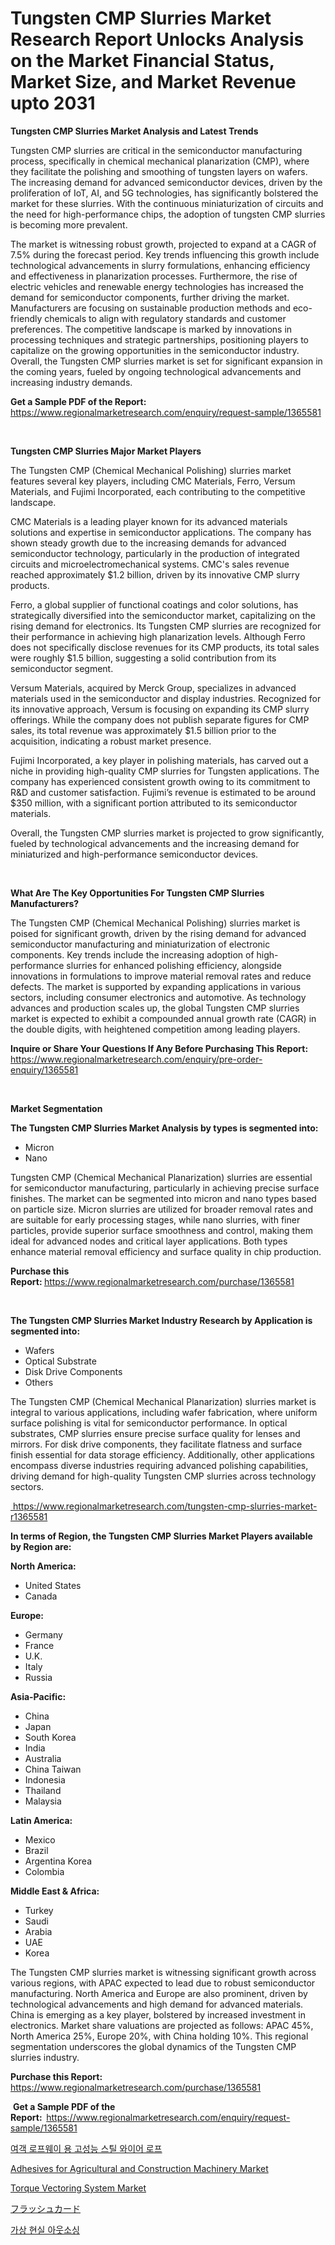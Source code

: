 <p><h1>Tungsten CMP Slurries Market Research Report Unlocks Analysis on the Market Financial Status, Market Size, and Market Revenue upto 2031</h1></p><p><strong>Tungsten CMP Slurries Market Analysis and Latest Trends</strong></p>
<p><p>Tungsten CMP slurries are critical in the semiconductor manufacturing process, specifically in chemical mechanical planarization (CMP), where they facilitate the polishing and smoothing of tungsten layers on wafers. The increasing demand for advanced semiconductor devices, driven by the proliferation of IoT, AI, and 5G technologies, has significantly bolstered the market for these slurries. With the continuous miniaturization of circuits and the need for high-performance chips, the adoption of tungsten CMP slurries is becoming more prevalent.</p><p>The market is witnessing robust growth, projected to expand at a CAGR of 7.5% during the forecast period. Key trends influencing this growth include technological advancements in slurry formulations, enhancing efficiency and effectiveness in planarization processes. Furthermore, the rise of electric vehicles and renewable energy technologies has increased the demand for semiconductor components, further driving the market. Manufacturers are focusing on sustainable production methods and eco-friendly chemicals to align with regulatory standards and customer preferences. The competitive landscape is marked by innovations in processing techniques and strategic partnerships, positioning players to capitalize on the growing opportunities in the semiconductor industry. Overall, the Tungsten CMP slurries market is set for significant expansion in the coming years, fueled by ongoing technological advancements and increasing industry demands.</p></p>
<p><strong>Get a Sample PDF of the Report:&nbsp;</strong> <a href="https://www.regionalmarketresearch.com/enquiry/request-sample/1365581">https://www.regionalmarketresearch.com/enquiry/request-sample/1365581</a></p>
<p>&nbsp;</p>
<p><strong>Tungsten CMP Slurries Major Market Players</strong></p>
<p><p>The Tungsten CMP (Chemical Mechanical Polishing) slurries market features several key players, including CMC Materials, Ferro, Versum Materials, and Fujimi Incorporated, each contributing to the competitive landscape.</p><p>CMC Materials is a leading player known for its advanced materials solutions and expertise in semiconductor applications. The company has shown steady growth due to the increasing demands for advanced semiconductor technology, particularly in the production of integrated circuits and microelectromechanical systems. CMC's sales revenue reached approximately $1.2 billion, driven by its innovative CMP slurry products.</p><p>Ferro, a global supplier of functional coatings and color solutions, has strategically diversified into the semiconductor market, capitalizing on the rising demand for electronics. Its Tungsten CMP slurries are recognized for their performance in achieving high planarization levels. Although Ferro does not specifically disclose revenues for its CMP products, its total sales were roughly $1.5 billion, suggesting a solid contribution from its semiconductor segment.</p><p>Versum Materials, acquired by Merck Group, specializes in advanced materials used in the semiconductor and display industries. Recognized for its innovative approach, Versum is focusing on expanding its CMP slurry offerings. While the company does not publish separate figures for CMP sales, its total revenue was approximately $1.5 billion prior to the acquisition, indicating a robust market presence.</p><p>Fujimi Incorporated, a key player in polishing materials, has carved out a niche in providing high-quality CMP slurries for Tungsten applications. The company has experienced consistent growth owing to its commitment to R&D and customer satisfaction. Fujimi’s revenue is estimated to be around $350 million, with a significant portion attributed to its semiconductor materials.</p><p>Overall, the Tungsten CMP slurries market is projected to grow significantly, fueled by technological advancements and the increasing demand for miniaturized and high-performance semiconductor devices.</p></p>
<p>&nbsp;</p>
<p><strong>What Are The Key Opportunities For Tungsten CMP Slurries Manufacturers?</strong></p>
<p><p>The Tungsten CMP (Chemical Mechanical Polishing) slurries market is poised for significant growth, driven by the rising demand for advanced semiconductor manufacturing and miniaturization of electronic components. Key trends include the increasing adoption of high-performance slurries for enhanced polishing efficiency, alongside innovations in formulations to improve material removal rates and reduce defects. The market is supported by expanding applications in various sectors, including consumer electronics and automotive. As technology advances and production scales up, the global Tungsten CMP slurries market is expected to exhibit a compounded annual growth rate (CAGR) in the double digits, with heightened competition among leading players.</p></p>
<p><strong>Inquire or Share Your Questions If Any Before Purchasing This Report:</strong> <a href="https://www.regionalmarketresearch.com/enquiry/pre-order-enquiry/1365581">https://www.regionalmarketresearch.com/enquiry/pre-order-enquiry/1365581</a></p>
<p>&nbsp;</p>
<p><strong>Market Segmentation</strong></p>
<p><strong>The Tungsten CMP Slurries Market Analysis by types is segmented into:</strong></p>
<p><ul><li>Micron</li><li>Nano</li></ul></p>
<p><p>Tungsten CMP (Chemical Mechanical Planarization) slurries are essential for semiconductor manufacturing, particularly in achieving precise surface finishes. The market can be segmented into micron and nano types based on particle size. Micron slurries are utilized for broader removal rates and are suitable for early processing stages, while nano slurries, with finer particles, provide superior surface smoothness and control, making them ideal for advanced nodes and critical layer applications. Both types enhance material removal efficiency and surface quality in chip production.</p></p>
<p><strong>Purchase this Report:&nbsp;</strong><a href="https://www.regionalmarketresearch.com/purchase/1365581">https://www.regionalmarketresearch.com/purchase/1365581</a></p>
<p>&nbsp;</p>
<p><strong>The Tungsten CMP Slurries Market Industry Research by Application is segmented into:</strong></p>
<p><ul><li>Wafers</li><li>Optical Substrate</li><li>Disk Drive Components</li><li>Others</li></ul></p>
<p><p>The Tungsten CMP (Chemical Mechanical Planarization) slurries market is integral to various applications, including wafer fabrication, where uniform surface polishing is vital for semiconductor performance. In optical substrates, CMP slurries ensure precise surface quality for lenses and mirrors. For disk drive components, they facilitate flatness and surface finish essential for data storage efficiency. Additionally, other applications encompass diverse industries requiring advanced polishing capabilities, driving demand for high-quality Tungsten CMP slurries across technology sectors.</p></p>
<p><a href="https://www.regionalmarketresearch.com/tungsten-cmp-slurries-market-r1365581">&nbsp;https://www.regionalmarketresearch.com/tungsten-cmp-slurries-market-r1365581</a></p>
<p><strong>In terms of Region, the Tungsten CMP Slurries Market Players available by Region are:</strong></p>
<p>
    <p> <strong> North America: </strong>
        <ul>
            <li>United States</li>
            <li>Canada</li>
        </ul>
        </p> 
    <p> <strong> Europe: </strong>
        <ul>
            <li>Germany</li>
            <li>France</li>
            <li>U.K.</li>
            <li>Italy</li>
            <li>Russia</li>
        </ul>
        </p> 
    <p> <strong> Asia-Pacific: </strong>
        <ul>
            <li>China</li>
            <li>Japan</li>
            <li>South Korea</li>
            <li>India</li>
            <li>Australia</li>
            <li>China Taiwan</li>
            <li>Indonesia</li>
            <li>Thailand</li>
            <li>Malaysia</li>
        </ul>
        </p> 
    <p> <strong> Latin America: </strong>
        <ul>
            <li>Mexico</li>
            <li>Brazil</li>
            <li>Argentina Korea</li>
            <li>Colombia</li>
        </ul>
        </p> 
    <p> <strong> Middle East & Africa: </strong>
        <ul>
            <li>Turkey</li>
            <li>Saudi</li>
            <li>Arabia</li>
            <li>UAE</li>
            <li>Korea</li>
        </ul>
    </p>
    </p>
<p><p>The Tungsten CMP slurries market is witnessing significant growth across various regions, with APAC expected to lead due to robust semiconductor manufacturing. North America and Europe are also prominent, driven by technological advancements and high demand for advanced materials. China is emerging as a key player, bolstered by increased investment in electronics. Market share valuations are projected as follows: APAC 45%, North America 25%, Europe 20%, with China holding 10%. This regional segmentation underscores the global dynamics of the Tungsten CMP slurries industry.</p></p>
<p><strong>Purchase this Report: </strong><a href="https://www.regionalmarketresearch.com/purchase/1365581">https://www.regionalmarketresearch.com/purchase/1365581</a></p>
<p>&nbsp;<strong>Get a Sample PDF of the Report:&nbsp;&nbsp;</strong><a href="https://www.regionalmarketresearch.com/enquiry/request-sample/1365581">https://www.regionalmarketresearch.com/enquiry/request-sample/1365581</a></p>
<p><strong></strong></p>
<p><p><a href="https://medium.com/@ganeshprasad001/%EC%97%AC%EA%B0%9D-%EB%A1%9C%ED%94%84%EC%9B%A8%EC%9D%B4-%EC%8B%9C%EC%9E%A5%EC%9D%98-%EA%B3%A0%EC%84%B1%EB%8A%A5-%EA%B0%95%EC%B2%A0-%EC%99%80%EC%9D%B4%EC%96%B4-%EB%A1%9C%ED%94%84%EB%A5%BC-%ED%98%95%EC%84%B1%ED%95%98%EB%8A%94-%ED%98%81%EC%8B%A0%EC%9D%80-%EB%AC%B4%EC%97%87%EC%9E%85%EB%8B%88%EA%B9%8C-%EC%9D%91%EC%9A%A9-%EB%B0%8F-%EC%9C%A0%ED%98%95%EB%B3%84-%EC%8B%9C%EC%9E%A5-%EB%8F%99%ED%96%A5-2024%EB%85%84%EC%97%90%EC%84%9C-2031%EB%85%84%EA%B9%8C%EC%A7%80%EC%9D%98-%EC%98%88%EC%B8%A1-55d12e65b229">여객 로프웨이 용 고성능 스틸 와이어 로프</a></p><p><a href="https://issuu.com/reportprime-2/docs/adhesives-for-agricultural-and-cons_16332d7c756aae">Adhesives for Agricultural and Construction Machinery Market</a></p><p><a href="https://www.linkedin.com/pulse/torque-vectoring-system-market-evolution-global-trends-8tm0e?trackingId=%2FAJYIe9yS%2FKzqkVHk6Pnng%3D%3D">Torque Vectoring System Market</a></p><p><a href="https://medium.com/@waughhelen/%E3%83%95%E3%83%A9%E3%83%83%E3%82%B7%E3%83%A5%E3%82%AB%E3%83%BC%E3%83%89%E5%B8%82%E5%A0%B4%E3%82%92%E5%BD%A2%E6%88%90%E3%81%97%E3%81%A6%E3%81%84%E3%82%8B%E9%9D%A9%E6%96%B0%E3%81%A8%E3%81%AF%E4%BD%95%E3%81%A7%E3%81%99%E3%81%8B-%E3%82%A2%E3%83%97%E3%83%AA%E3%82%B1%E3%83%BC%E3%82%B7%E3%83%A7%E3%83%B3%E3%81%8A%E3%82%88%E3%81%B3%E3%82%BF%E3%82%A4%E3%83%97%E3%81%AE%E5%B8%82%E5%A0%B4%E5%8B%95%E5%90%91-%E4%BA%88%E6%B8%AC-2024%E5%B9%B4-2031%E5%B9%B4-%E3%81%AB%E3%81%A4%E3%81%84%E3%81%A6-be558568491a">フラッシュカード</a></p><p><a href="https://medium.com/@ganeshprasad001/%EC%8B%9C%EC%9E%A5-%EB%8F%99%ED%96%A5-%EA%B3%B5%EA%B0%9C-%EA%B8%80%EB%A1%9C%EB%B2%8C-%EA%B0%80%EC%83%81%ED%98%84%EC%8B%A4-%EC%95%84%EC%9B%83%EC%86%8C%EC%8B%B1-%EC%8B%9C%EC%9E%A5-%EC%84%B1%EC%9E%A5%EA%B3%BC-%EC%A7%80%EC%97%AD-%ED%86%B5%EC%B0%B0%EB%A0%A5-2024-2031-b70ae8cd6ddf?postPublishedType=repub">가상 현실 아웃소싱</a></p></p>